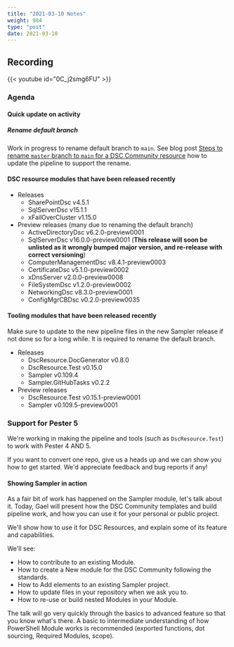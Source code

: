```yaml
---
title: "2021-03-10 Notes"
weight: 984
type: "post"
date: 2021-03-10
---
```


## Recording

{{< youtube id="0C_j2smg6FU" >}}

### Agenda

#### Quick update on activity

##### Rename default branch

Work in progress to rename default branch to `main`. See blog post
[Steps to rename `master` branch to `main` for a DSC Community resource](https://dsccommunity.org/blog/convert-master-to-main/)
how to update the pipeline to support the rename.

#### DSC resource modules that have been released recently

- Releases
  - SharePointDsc v4.5.1
  - SqlServerDsc v15.1.1
  - xFailOverCluster v1.15.0
- Preview releases (many due to renaming the default branch)
  - ActiveDirectoryDsc v6.2.0-preview0001
  - SqlServerDsc v16.0.0-preview0001 (**This release will soon be unlisted as it wrongly bumped major version, and re-release with correct versioning**)
  - ComputerManagementDsc v8.4.1-preview0003
  - CertificateDsc v5.1.0-preview0002
  - xDnsServer v2.0.0-preview0008
  - FileSystemDsc v1.2.0-preview0002
  - NetworkingDsc v8.3.0-preview0001
  - ConfigMgrCBDsc v0.2.0-preview0035

#### Tooling modules that have been released recently

Make sure to update to the new pipeline files in the new Sampler release
if not done so for a long while. It is required to rename the default branch.

- Releases
  - DscResource.DocGenerator v0.8.0
  - DscResource.Test v0.15.0
  - Sampler v0.109.4
  - Sampler.GitHubTasks v0.2.2
- Preview releases
  - DscResource.Test v0.15.1-preview0001
  - Sampler v0.109.5-preview0001

### Support for Pester 5

We're working in making the pipeline and tools (such as `DscResource.Test`)
to work with Pester 4 AND 5.

If you want to convert one repo, give us a heads up and we can show you how to get started. We'd appreciate feedback and bug reports if any!

#### Showing Sampler in action

As a fair bit of work has happened on the Sampler module, let's talk about it.
Today, Gael will present how the DSC Community templates and build pipeline work,
and how you can use it for your personal or public project.

We'll show how to use it for DSC Resources, and explain some of its feature and
capabilities.

We'll see:
- How to contribute to an existing Module.
- How to create a New module for the DSC Community following the standards.
- How to Add elements to an existing Sampler project.
- How to update files in your repository when we ask you to.
- How to re-use or build nested Modules in your Module.

The talk will go very quickly through the basics to advanced feature so that
you know what's there.
A basic to intermediate understanding of how PowerShell Module works is recommended (exported functions, dot sourcing, Required Modules, scope).
